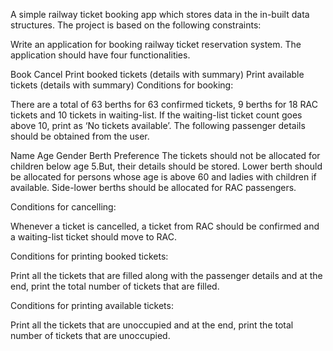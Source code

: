 A simple railway ticket booking app which stores data in the in-built data structures.
The project is based on the following constraints:

Write an application for booking railway ticket reservation system. The application should have four functionalities.

Book
Cancel
Print booked tickets (details with summary)
Print available tickets (details with summary)
Conditions for booking:

There are a total of 63 berths for 63 confirmed tickets, 9 berths for 18 RAC tickets and 10 tickets in waiting-list. If the waiting-list ticket count goes above 10, print as ‘No tickets available’. The following passenger details should be obtained from the user.

Name
Age
Gender
Berth Preference
The tickets should not be allocated for children below age 5.But, their details should be stored. Lower berth should be allocated for persons whose age is above 60 and ladies with children if available. Side-lower berths should be allocated for RAC passengers.

Conditions for cancelling:

Whenever a ticket is cancelled, a ticket from RAC should be confirmed and a waiting-list ticket should move to RAC.

Conditions for printing booked tickets:

Print all the tickets that are filled along with the passenger details and at the end, print the total number of tickets that are filled.

Conditions for printing available tickets:

Print all the tickets that are unoccupied and at the end, print the total number of tickets that are unoccupied.
